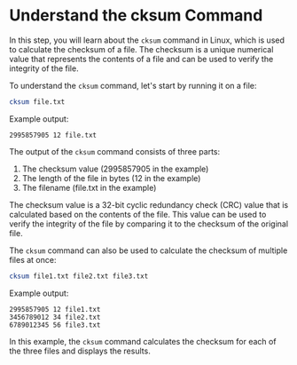 # Understand the cksum Command

In this step, you will learn about the `cksum` command in Linux, which is used to calculate the checksum of a file. The checksum is a unique numerical value that represents the contents of a file and can be used to verify the integrity of the file.

To understand the `cksum` command, let's start by running it on a file:

```bash
cksum file.txt
```

Example output:

```
2995857905 12 file.txt
```

The output of the `cksum` command consists of three parts:

1. The checksum value (2995857905 in the example)
2. The length of the file in bytes (12 in the example)
3. The filename (file.txt in the example)

The checksum value is a 32-bit cyclic redundancy check (CRC) value that is calculated based on the contents of the file. This value can be used to verify the integrity of the file by comparing it to the checksum of the original file.

The `cksum` command can also be used to calculate the checksum of multiple files at once:

```bash
cksum file1.txt file2.txt file3.txt
```

Example output:

```
2995857905 12 file1.txt
3456789012 34 file2.txt
6789012345 56 file3.txt
```

In this example, the `cksum` command calculates the checksum for each of the three files and displays the results.
